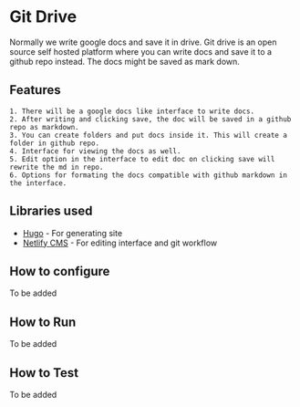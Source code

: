 # Git Drive
Normally we write google docs and save it in drive. Git drive is an open source self hosted platform where you can write docs and save it to a github repo instead. The docs might be saved as mark down. 

## Features
```
1. There will be a google docs like interface to write docs.
2. After writing and clicking save, the doc will be saved in a github repo as markdown.
3. You can create folders and put docs inside it. This will create a folder in github repo.
4. Interface for viewing the docs as well.
5. Edit option in the interface to edit doc on clicking save will rewrite the md in repo.
6. Options for formating the docs compatible with github markdown in the interface.
```

## Libraries used
- [Hugo](https://gohugo.io/) - For generating site
- [Netlify CMS](https://www.netlifycms.org/) -  For editing interface and git workflow

## How to configure
To be added

## How to Run
To be added

## How to Test 
To be added
